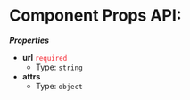 # Component Props API:

**_Properties_**

 - <b id="/properties/url">url</b> <span style="color: #f5222d;"> `required` </span> 
	 - Type: `string`
 - <b id="/properties/attrs">attrs</b>
	 - Type: `object`


